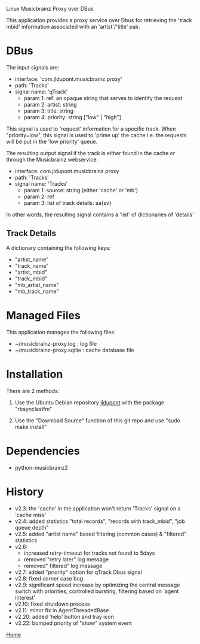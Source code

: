 Linux Musicbrainz Proxy over DBus

This application provides a proxy service over Dbus for retrieving the 'track mbid' information associated with an 'artist'/'title' pair.

DBus
====

The input signals are:

* interface: 'com.jldupont.musicbrainz.proxy'
* path: 'Tracks'
* signal name: 'qTrack'
  * param 1: ref: an opaque string that serves to identify the request
  * param 2: artist: string
  * param 3: title: string
  * param 4: priority: string ["low" | "high"]

This signal is used to 'request' information for a specific track.
When "priority=low",  this signal is used to 'prime up' the cache i.e. the requests will be put in the 'low priority' queue.  
  
The resulting output signal if the track is either found in the cache or through the Musicbrainz webservice:

* interface: com.jldupont.musicbrainz.proxy
* path: 'Tracks'
* signal name: 'Tracks'
  * param 1: source: string (either 'cache' or 'mb')
  * param 2: ref 
  * param 3: list of track details: aa{sv}
  
In other words, the resulting signal contains a 'list' of dictionaries of 'details'


Track Details
-------------

A dictionary containing the following keys:

 - "artist_name"
 - "track_name"
 - "artist_mbid"
 - "track_mbid"
 - "mb_artist_name"
 - "mb_track_name"

Managed Files
=============

This application manages the following files:

 - ~/musicbrainz-proxy.log :    log file
 - ~/musicbrainz-proxy.sqlite : cache database file


Installation
============
There are 2 methods:

1. Use the Ubuntu Debian repository [jldupont](https://launchpad.net/~jldupont/+archive/phidgets)  with the package "rbsynclastfm"

2. Use the "Download Source" function of this git repo and use "sudo make install"

Dependencies
============

* python-musicbrainz2

History
=======

 - v2.3: the 'cache' in the application won't return 'Tracks' signal on a 'cache miss'
 - v2.4: added statistics "total records", "records with track_mbid", "job queue depth"
 - v2.5: added "artist name" based filtering (common cases) & "filtered" statistics
 - v2.6: 
   - increased retry-timeout for tracks not found to 5days
   - removed "retry later" log message
   - removed" filtered" log message
 - v2.7: added "priority" option for qTrack Dbus signal
 - v2.8: fixed corner case bug
 - v2.9: significant speed increase by optimizing the central message switch with priorities, controlled bursting, filtering based on 'agent interest'
 - v2.10: fixed shutdown process
 - v2.11: minor fix in AgentThreadedBase
 - v2.20: added 'help' button and tray icon
 - v2.22: bumped priority of "show" system event

[Home](http://www.systemical.com/ "Home")
